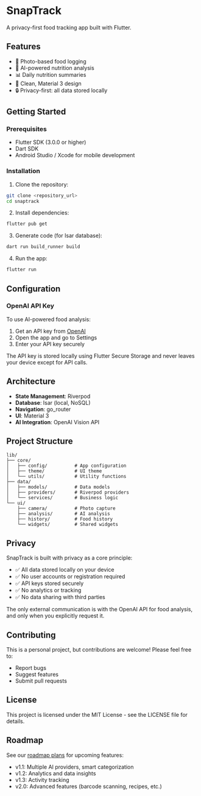 # SnapTrack

A privacy-first food tracking app built with Flutter.

## Features

- 📸 Photo-based food logging
- 🧠 AI-powered nutrition analysis
- 📊 Daily nutrition summaries
- 📱 Clean, Material 3 design
- 🔒 Privacy-first: all data stored locally

## Getting Started

### Prerequisites

- Flutter SDK (3.0.0 or higher)
- Dart SDK
- Android Studio / Xcode for mobile development

### Installation

1. Clone the repository:
```bash
git clone <repository_url>
cd snaptrack
```

2. Install dependencies:
```bash
flutter pub get
```

3. Generate code (for Isar database):
```bash
dart run build_runner build
```

4. Run the app:
```bash
flutter run
```

## Configuration

### OpenAI API Key

To use AI-powered food analysis:

1. Get an API key from [OpenAI](https://platform.openai.com/api-keys)
2. Open the app and go to Settings
3. Enter your API key securely

The API key is stored locally using Flutter Secure Storage and never leaves your device except for API calls.

## Architecture

- **State Management**: Riverpod
- **Database**: Isar (local, NoSQL)
- **Navigation**: go_router
- **UI**: Material 3
- **AI Integration**: OpenAI Vision API

## Project Structure

```
lib/
├── core/
│   ├── config/          # App configuration
│   ├── theme/           # UI theme
│   └── utils/           # Utility functions
├── data/
│   ├── models/          # Data models
│   ├── providers/       # Riverpod providers
│   └── services/        # Business logic
└── ui/
    ├── camera/          # Photo capture
    ├── analysis/        # AI analysis
    ├── history/         # Food history
    └── widgets/         # Shared widgets
```

## Privacy

SnapTrack is built with privacy as a core principle:

- ✅ All data stored locally on your device
- ✅ No user accounts or registration required
- ✅ API keys stored securely
- ✅ No analytics or tracking
- ✅ No data sharing with third parties

The only external communication is with the OpenAI API for food analysis, and only when you explicitly request it.

## Contributing

This is a personal project, but contributions are welcome! Please feel free to:

- Report bugs
- Suggest features
- Submit pull requests

## License

This project is licensed under the MIT License - see the LICENSE file for details.

## Roadmap

See our [roadmap plans](plans/) for upcoming features:

- v1.1: Multiple AI providers, smart categorization
- v1.2: Analytics and data insights
- v1.3: Activity tracking
- v2.0: Advanced features (barcode scanning, recipes, etc.)